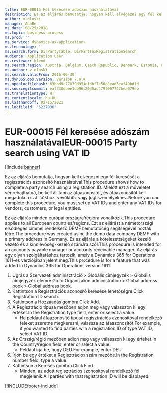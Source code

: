 ```yaml
---
title: EUR-00015 Fél keresése adószám használatával
description: Ez az eljárás bemutatja, hogyan kell elvégezni egy fél keresését a regisztrációs azonosító használatával.
author: v-oloski
manager: AnnBe
ms.date: 08/29/2018
ms.topic: business-process
ms.prod: ''
ms.service: dynamics-ax-applications
ms.technology: ''
ms.search.form: DirPartyTable, DirPartTaxRegistrationSearch
audience: Application User
ms.reviewer: kfend
ms.search.region: Austria, Belgium, Czech Republic, Denmark, Estonia, Finland, France, Germany, Hungary, Ireland, Italy, Latvia, Lithuania, Netherlands, Poland, Spain, Sweden, United Kingdom
ms.author: v-oloski
ms.search.validFrom: 2016-06-30
ms.dyn365.ops.version: Version 7.0.0
ms.openlocfilehash: 63bbd9c77879d953cfdbf7e56c8ead5eaf49bd1d
ms.sourcegitcommit: eaf330dbee1db96c20d5ac479f007747bea079eb
ms.translationtype: HT
ms.contentlocale: hu-HU
ms.lasthandoff: 02/15/2021
ms.locfileid: "5227936"
---
```

# <a name="eur-00015-party-search-using-vat-id"></a><span data-ttu-id="5cb5a-103">EUR-00015 Fél keresése adószám használatával</span><span class="sxs-lookup"><span data-stu-id="5cb5a-103">EUR-00015 Party search using VAT ID</span></span>

[!include [banner](../../includes/banner.md)]

<span data-ttu-id="5cb5a-104">Ez az eljárás bemutatja, hogyan kell elvégezni egy fél keresését a regisztrációs azonosító használatával.</span><span class="sxs-lookup"><span data-stu-id="5cb5a-104">This procedure shows how to complete a party search using a registration ID.</span></span> <span data-ttu-id="5cb5a-105">Mielőtt ezt a műveletet végrehajthatná, be kell állítani az áfaazonosítót, és áfaazonosítót kell megadnia a szállítókhoz, vevőkhöz vagy jogi személyekhez.</span><span class="sxs-lookup"><span data-stu-id="5cb5a-105">Before you can complete this procedure, you must set up VAT IDs and enter any VAT IDs for vendors, customers, or legal entities.</span></span>

<span data-ttu-id="5cb5a-106">Ez az eljárás minden európai országra/régióra vonatkozik.</span><span class="sxs-lookup"><span data-stu-id="5cb5a-106">This procedure applies to all European countries/regions.</span></span> <span data-ttu-id="5cb5a-107">Ezt az eljárást a németországi elsődleges címmel rendelkező DEMF bemutatócég segítségével hozták létre.</span><span class="sxs-lookup"><span data-stu-id="5cb5a-107">The procedure was created using the demo data company DEMF with a primary address in Germany.</span></span> <span data-ttu-id="5cb5a-108">Ez az eljárás a kötelezettségeket kezelő vezető és a kinnlevőség-kezelő számára szól.</span><span class="sxs-lookup"><span data-stu-id="5cb5a-108">This procedure is intended for an accounts payable manager or accounts receivable manager.</span></span> <span data-ttu-id="5cb5a-109">Az eljárás egy olyan szolgáltatáshoz tartozik, amely a Dynamics 365 for Operations 1611-es verziójában jelent meg.</span><span class="sxs-lookup"><span data-stu-id="5cb5a-109">This procedure is for a feature that was added in Dynamics 365 for Operations version 1611.</span></span>

1. <span data-ttu-id="5cb5a-110">Ugrás a Szervezeti adminisztráció > Globális címjegyzék > Globális címjegyzék elemre.</span><span class="sxs-lookup"><span data-stu-id="5cb5a-110">Go to Organization administration > Global address book > Global address book.</span></span>
2. <span data-ttu-id="5cb5a-111">Kattintson a Regisztrációs azonosító keresése lehetőségre.</span><span class="sxs-lookup"><span data-stu-id="5cb5a-111">Click Registration ID search.</span></span>
3. <span data-ttu-id="5cb5a-112">Kattintson a Hozzáadás gombra.</span><span class="sxs-lookup"><span data-stu-id="5cb5a-112">Click Add.</span></span>
4. <span data-ttu-id="5cb5a-113">A Regisztráció típusa mezőben adjon meg vagy válasszon ki egy értéket.</span><span class="sxs-lookup"><span data-stu-id="5cb5a-113">In the Registration type field, enter or select a value.</span></span>
    * <span data-ttu-id="5cb5a-114">Ha például áfaazonosító típusú regisztrációs azonosítóval rendelkező feleket szeretne megkeresni, válassza az áfaazonosítót.</span><span class="sxs-lookup"><span data-stu-id="5cb5a-114">For example, if you wanted to find parties with a registration ID of type VAT ID, select VAT ID.</span></span>  
5. <span data-ttu-id="5cb5a-115">Az Ország/régió mezőben adjon meg vagy válasszon ki egy értéket.</span><span class="sxs-lookup"><span data-stu-id="5cb5a-115">In the Country/region field, enter or select a value.</span></span>
    * <span data-ttu-id="5cb5a-116">Például írja be, hogy DEU.</span><span class="sxs-lookup"><span data-stu-id="5cb5a-116">For example, enter DEU.</span></span>  
6. <span data-ttu-id="5cb5a-117">Írjon be egy értéket a Regisztrációs szám mezőbe.</span><span class="sxs-lookup"><span data-stu-id="5cb5a-117">In the Registration number field, type a value.</span></span>
7. <span data-ttu-id="5cb5a-118">Kattintson a Keresés gombra.</span><span class="sxs-lookup"><span data-stu-id="5cb5a-118">Click Find.</span></span>
    * <span data-ttu-id="5cb5a-119">Minden, az adott regisztrációs azonosítóval rendelkező fél megjelenik.</span><span class="sxs-lookup"><span data-stu-id="5cb5a-119">All parties with that registration ID will be displayed.</span></span>  



[!INCLUDE[footer-include](../../../includes/footer-banner.md)]